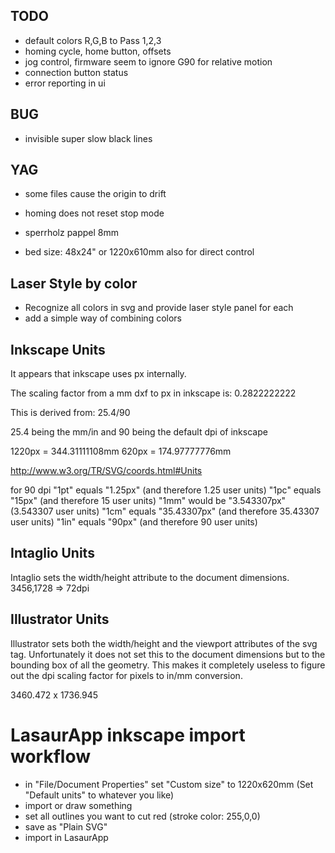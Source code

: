 
TODO
-----
- default colors R,G,B to Pass 1,2,3
- homing cycle, home button, offsets
- jog control, firmware seem to ignore G90 for relative motion
- connection button status
- error reporting in ui

BUG
---
- invisible super slow black lines

YAG
----
- some files cause the origin to drift
- homing does not reset stop mode


- sperrholz pappel 8mm


- bed size: 48x24" or 1220x610mm
  also for direct control


Laser Style by color
--------------------

- Recognize all colors in svg and provide laser style panel for each
- add a simple way of combining colors



Inkscape Units
----------------

It appears that inkscape uses px internally.

The scaling factor from a mm dxf to px in inkscape is:
0.2822222222

This is derived from:
25.4/90

25.4 being the mm/in and
90 being the default dpi of inkscape

1220px = 344.31111108mm
620px = 174.97777776mm

http://www.w3.org/TR/SVG/coords.html#Units

for 90 dpi
"1pt" equals "1.25px" (and therefore 1.25 user units)
"1pc" equals "15px" (and therefore 15 user units)
"1mm" would be "3.543307px" (3.543307 user units)
"1cm" equals "35.43307px" (and therefore 35.43307 user units)
"1in" equals "90px" (and therefore 90 user units)


Intaglio Units
--------------
Intaglio sets the width/height attribute to the document dimensions.
3456,1728
=> 72dpi


Illustrator Units
-----------------

Illustrator sets both the width/height and the viewport attributes of the svg tag. Unfortunately it does not set this to the document dimensions but to the bounding box of all the geometry. This makes it completely useless to figure out the dpi scaling factor for pixels to in/mm conversion.

3460.472 x 1736.945



LasaurApp inkscape import workflow
===================================

- in "File/Document Properties" set "Custom size" to 1220x620mm
  (Set "Default units" to whatever you like)
- import or draw something
- set all outlines you want to cut red (stroke color: 255,0,0)
- save as "Plain SVG"
- import in LasaurApp



